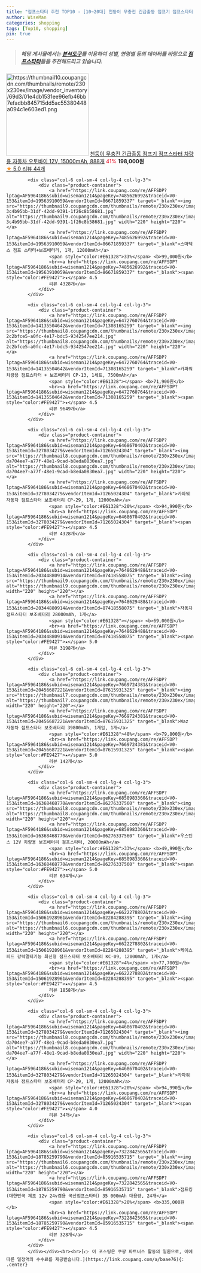 ```yaml
---
title: "점프스타터 추천 TOP10 - [10~20대] 천둥이 무충전 긴급출동 점프기 점프스타터 차량용 자동차 오토바이 12V, 15000mAh, 888개"
author: WiseMan
categories: shopping
tags: [Top10, shopping]
pin: true
---
```


> ##### 해당 게시물에서는 [**분석도구**](https://itemscout.io/)를 이용하여 **성별**, **연령별** 등의 데이터를 바탕으로 [**점프스타터**](https://link.coupang.com/a/baae76)들을 추천해드리고 있습니다.
<div class="container"><div class="row">
            <div class="col-6 col-sm-4 col-lg-4 col-lg-3">
                <div class="product-container">
                    <a href="https://link.coupang.com/re/AFFSDP?lptag=AF5964186&subid=wiseman1214&pageKey=7671595199&traceid=V0-153&itemId=20466917083&vendorItemId=87548338748" target="_blank"><img src="https://thumbnail10.coupangcdn.com/thumbnails/remote/230x230ex/image/vendor_inventory/69d3/01e4db1531ee96efb46bb7efadbb845715dd5ac55380448a094c1e603ed1.png" alt="https://thumbnail10.coupangcdn.com/thumbnails/remote/230x230ex/image/vendor_inventory/69d3/01e4db1531ee96efb46bb7efadbb845715dd5ac55380448a094c1e603ed1.png" width="220" height="220"></a>
                    <a href="https://link.coupang.com/re/AFFSDP?lptag=AF5964186&subid=wiseman1214&pageKey=7671595199&traceid=V0-153&itemId=20466917083&vendorItemId=87548338748" target="_blank">천둥이 무충전 긴급출동 점프기 점프스타터 차량용 자동차 오토바이 12V, 15000mAh, 888개</a>
                    <span style="color:#E61328">41%</span> <b>198,000원</b>
                    <br><a href="https://link.coupang.com/re/AFFSDP?lptag=AF5964186&subid=wiseman1214&pageKey=7671595199&traceid=V0-153&itemId=20466917083&vendorItemId=87548338748" target="_blank"><span style="color:#FE9427">★</span> 5.0
                    리뷰 44개</a>
                </div>
            </div>
            
            <div class="col-6 col-sm-4 col-lg-4 col-lg-3">
                <div class="product-container">
                    <a href="https://link.coupang.com/re/AFFSDP?lptag=AF5964186&subid=wiseman1214&pageKey=7485626992&traceid=V0-153&itemId=19563910059&vendorItemId=86671859337" target="_blank"><img src="https://thumbnail9.coupangcdn.com/thumbnails/remote/230x230ex/image/retail/images/5818141684041452-3c4b95bb-31df-42dd-9391-1f26c8b58681.jpg" alt="https://thumbnail9.coupangcdn.com/thumbnails/remote/230x230ex/image/retail/images/5818141684041452-3c4b95bb-31df-42dd-9391-1f26c8b58681.jpg" width="220" height="220"></a>
                    <a href="https://link.coupang.com/re/AFFSDP?lptag=AF5964186&subid=wiseman1214&pageKey=7485626992&traceid=V0-153&itemId=19563910059&vendorItemId=86671859337" target="_blank">스마텍스 점프 스타터+보조배터리, 1개, 12000mAh</a>
                    <span style="color:#E61328">33%</span> <b>99,000원</b>
                    <br><a href="https://link.coupang.com/re/AFFSDP?lptag=AF5964186&subid=wiseman1214&pageKey=7485626992&traceid=V0-153&itemId=19563910059&vendorItemId=86671859337" target="_blank"><span style="color:#FE9427">★</span> 4.5
                    리뷰 4328개</a>
                </div>
            </div>
            
            <div class="col-6 col-sm-4 col-lg-4 col-lg-3">
                <div class="product-container">
                    <a href="https://link.coupang.com/re/AFFSDP?lptag=AF5964186&subid=wiseman1214&pageKey=6472760764&traceid=V0-153&itemId=14135504642&vendorItemId=71308165259" target="_blank"><img src="https://thumbnail8.coupangcdn.com/thumbnails/remote/230x230ex/image/retail/images/4932364710722069-2c2bfce5-a0fc-4e17-bdc5-9342547ee214.jpg" alt="https://thumbnail8.coupangcdn.com/thumbnails/remote/230x230ex/image/retail/images/4932364710722069-2c2bfce5-a0fc-4e17-bdc5-9342547ee214.jpg" width="220" height="220"></a>
                    <a href="https://link.coupang.com/re/AFFSDP?lptag=AF5964186&subid=wiseman1214&pageKey=6472760764&traceid=V0-153&itemId=14135504642&vendorItemId=71308165259" target="_blank">카파워 차량용 점프스타터 + 보조배터리 CP-13, 1세트, 7500mAh</a>
                    <span style="color:#E61328"></span> <b>71,900원</b>
                    <br><a href="https://link.coupang.com/re/AFFSDP?lptag=AF5964186&subid=wiseman1214&pageKey=6472760764&traceid=V0-153&itemId=14135504642&vendorItemId=71308165259" target="_blank"><span style="color:#FE9427">★</span> 4.5
                    리뷰 9649개</a>
                </div>
            </div>
            
            <div class="col-6 col-sm-4 col-lg-4 col-lg-3">
                <div class="product-container">
                    <a href="https://link.coupang.com/re/AFFSDP?lptag=AF5964186&subid=wiseman1214&pageKey=6468670402&traceid=V0-153&itemId=3278034279&vendorItemId=71265024304" target="_blank"><img src="https://thumbnail8.coupangcdn.com/thumbnails/remote/230x230ex/image/retail/images/4442714302882373-da704ee7-a77f-48e1-9cad-b8eda0830ea7.jpg" alt="https://thumbnail8.coupangcdn.com/thumbnails/remote/230x230ex/image/retail/images/4442714302882373-da704ee7-a77f-48e1-9cad-b8eda0830ea7.jpg" width="220" height="220"></a>
                    <a href="https://link.coupang.com/re/AFFSDP?lptag=AF5964186&subid=wiseman1214&pageKey=6468670402&traceid=V0-153&itemId=3278034279&vendorItemId=71265024304" target="_blank">카파워 자동차 점프스타터 보조배터리 CP-29, 1개, 12000mAh</a>
                    <span style="color:#E61328">20%</span> <b>94,990원</b>
                    <br><a href="https://link.coupang.com/re/AFFSDP?lptag=AF5964186&subid=wiseman1214&pageKey=6468670402&traceid=V0-153&itemId=3278034279&vendorItemId=71265024304" target="_blank"><span style="color:#FE9427">★</span> 4.5
                    리뷰 4328개</a>
                </div>
            </div>
            
            <div class="col-6 col-sm-4 col-lg-4 col-lg-3">
                <div class="product-container">
                    <a href="https://link.coupang.com/re/AFFSDP?lptag=AF5964186&subid=wiseman1214&pageKey=7648629488&traceid=V0-153&itemId=20344880914&vendorItemId=87418558075" target="_blank"><img src="https://thumbnail9.coupangcdn.com/thumbnails/remote/230x230ex/image/vendor_inventory/dc38/2c7533182941cdfed4c21506864a218e60e3678541a86d5a18afc8395294.jpg" alt="https://thumbnail9.coupangcdn.com/thumbnails/remote/230x230ex/image/vendor_inventory/dc38/2c7533182941cdfed4c21506864a218e60e3678541a86d5a18afc8395294.jpg" width="220" height="220"></a>
                    <a href="https://link.coupang.com/re/AFFSDP?lptag=AF5964186&subid=wiseman1214&pageKey=7648629488&traceid=V0-153&itemId=20344880914&vendorItemId=87418558075" target="_blank">자동차 점프스타터 보조배터리 28000mAh, 1개</a>
                    <span style="color:#E61328"></span> <b>69,000원</b>
                    <br><a href="https://link.coupang.com/re/AFFSDP?lptag=AF5964186&subid=wiseman1214&pageKey=7648629488&traceid=V0-153&itemId=20344880914&vendorItemId=87418558075" target="_blank"><span style="color:#FE9427">★</span> 5.0
                    리뷰 3198개</a>
                </div>
            </div>
            
            <div class="col-6 col-sm-4 col-lg-4 col-lg-3">
                <div class="product-container">
                    <a href="https://link.coupang.com/re/AFFSDP?lptag=AF5964186&subid=wiseman1214&pageKey=7669724381&traceid=V0-153&itemId=20456687221&vendorItemId=87615931325" target="_blank"><img src="https://thumbnail7.coupangcdn.com/thumbnails/remote/230x230ex/image/vendor_inventory/da7b/46dc2e22f9d23b1a95abafc7cbdeb45b93e33854e72fce4d631c8faa7a28.jpg" alt="https://thumbnail7.coupangcdn.com/thumbnails/remote/230x230ex/image/vendor_inventory/da7b/46dc2e22f9d23b1a95abafc7cbdeb45b93e33854e72fce4d631c8faa7a28.jpg" width="220" height="220"></a>
                    <a href="https://link.coupang.com/re/AFFSDP?lptag=AF5964186&subid=wiseman1214&pageKey=7669724381&traceid=V0-153&itemId=20456687221&vendorItemId=87615931325" target="_blank">Waz 자동차 점프스타터 보조배터리 39800mAh, 1개입, 1개</a>
                    <span style="color:#E61328">48%</span> <b>79,800원</b>
                    <br><a href="https://link.coupang.com/re/AFFSDP?lptag=AF5964186&subid=wiseman1214&pageKey=7669724381&traceid=V0-153&itemId=20456687221&vendorItemId=87615931325" target="_blank"><span style="color:#FE9427">★</span> 5.0
                    리뷰 142개</a>
                </div>
            </div>
            
            <div class="col-6 col-sm-4 col-lg-4 col-lg-3">
                <div class="product-container">
                    <a href="https://link.coupang.com/re/AFFSDP?lptag=AF5964186&subid=wiseman1214&pageKey=6858983360&traceid=V0-153&itemId=16368468770&vendorItemId=86276337560" target="_blank"><img src="https://thumbnail8.coupangcdn.com/thumbnails/remote/230x230ex/image/vendor_inventory/3f1c/5df9a8ebccd6e0631717a75c11f03b316db9b08cc0d0333c903145fe6a69.png" alt="https://thumbnail8.coupangcdn.com/thumbnails/remote/230x230ex/image/vendor_inventory/3f1c/5df9a8ebccd6e0631717a75c11f03b316db9b08cc0d0333c903145fe6a69.png" width="220" height="220"></a>
                    <a href="https://link.coupang.com/re/AFFSDP?lptag=AF5964186&subid=wiseman1214&pageKey=6858983360&traceid=V0-153&itemId=16368468770&vendorItemId=86276337560" target="_blank">우스틴스 12V 차량용 보조배터리 점프스타터, 20000mAh</a>
                    <span style="color:#E61328">33%</span> <b>49,990원</b>
                    <br><a href="https://link.coupang.com/re/AFFSDP?lptag=AF5964186&subid=wiseman1214&pageKey=6858983360&traceid=V0-153&itemId=16368468770&vendorItemId=86276337560" target="_blank"><span style="color:#FE9427">★</span> 5.0
                    리뷰 634개</a>
                </div>
            </div>
            
            <div class="col-6 col-sm-4 col-lg-4 col-lg-3">
                <div class="product-container">
                    <a href="https://link.coupang.com/re/AFFSDP?lptag=AF5964186&subid=wiseman1214&pageKey=6622278802&traceid=V0-153&itemId=15061928961&vendorItemId=82284288395" target="_blank"><img src="https://thumbnail6.coupangcdn.com/thumbnails/remote/230x230ex/image/rs_quotation_api/c5dyzijz/0a418dfda8e8458e8b9ac85a0c927746.jpg" alt="https://thumbnail6.coupangcdn.com/thumbnails/remote/230x230ex/image/rs_quotation_api/c5dyzijz/0a418dfda8e8458e8b9ac85a0c927746.jpg" width="220" height="220"></a>
                    <a href="https://link.coupang.com/re/AFFSDP?lptag=AF5964186&subid=wiseman1214&pageKey=6622278802&traceid=V0-153&itemId=15061928961&vendorItemId=82284288395" target="_blank">케이스피드 강력멀티기능 최신형 점프스타터 보조배터리 KC-09, 12000mAh, 1개</a>
                    <span style="color:#E61328">4%</span> <b>77,700원</b>
                    <br><a href="https://link.coupang.com/re/AFFSDP?lptag=AF5964186&subid=wiseman1214&pageKey=6622278802&traceid=V0-153&itemId=15061928961&vendorItemId=82284288395" target="_blank"><span style="color:#FE9427">★</span> 4.5
                    리뷰 1858개</a>
                </div>
            </div>
            
            <div class="col-6 col-sm-4 col-lg-4 col-lg-3">
                <div class="product-container">
                    <a href="https://link.coupang.com/re/AFFSDP?lptag=AF5964186&subid=wiseman1214&pageKey=6468670402&traceid=V0-153&itemId=3278034279&vendorItemId=71265024304" target="_blank"><img src="https://thumbnail8.coupangcdn.com/thumbnails/remote/230x230ex/image/retail/images/4442714302882373-da704ee7-a77f-48e1-9cad-b8eda0830ea7.jpg" alt="https://thumbnail8.coupangcdn.com/thumbnails/remote/230x230ex/image/retail/images/4442714302882373-da704ee7-a77f-48e1-9cad-b8eda0830ea7.jpg" width="220" height="220"></a>
                    <a href="https://link.coupang.com/re/AFFSDP?lptag=AF5964186&subid=wiseman1214&pageKey=6468670402&traceid=V0-153&itemId=3278034279&vendorItemId=71265024304" target="_blank">카파워 자동차 점프스타터 보조배터리 CP-29, 1개, 12000mAh</a>
                    <span style="color:#E61328">20%</span> <b>94,990원</b>
                    <br><a href="https://link.coupang.com/re/AFFSDP?lptag=AF5964186&subid=wiseman1214&pageKey=6468670402&traceid=V0-153&itemId=3278034279&vendorItemId=71265024304" target="_blank"><span style="color:#FE9427">★</span> 4.0
                    리뷰 34개</a>
                </div>
            </div>
            
            <div class="col-6 col-sm-4 col-lg-4 col-lg-3">
                <div class="product-container">
                    <a href="https://link.coupang.com/re/AFFSDP?lptag=AF5964186&subid=wiseman1214&pageKey=7322842565&traceid=V0-153&itemId=18785259790&vendorItemId=85916535715" target="_blank"><img src="https://thumbnail6.coupangcdn.com/thumbnails/remote/230x230ex/image/vendor_inventory/c7fa/2deed511ca0b8f6107e9ac5892153ee1db1755d7b115a19117c217fee520.png" alt="https://thumbnail6.coupangcdn.com/thumbnails/remote/230x230ex/image/vendor_inventory/c7fa/2deed511ca0b8f6107e9ac5892153ee1db1755d7b115a19117c217fee520.png" width="220" height="220"></a>
                    <a href="https://link.coupang.com/re/AFFSDP?lptag=AF5964186&subid=wiseman1214&pageKey=7322842565&traceid=V0-153&itemId=18785259790&vendorItemId=85916535715" target="_blank">점프킹(대한민국 제조 12v 24v겸용 국산점프스타터) 35 000mAh 대용량, 24개</a>
                    <span style="color:#E61328">20%</span> <b>335,000원</b>
                    <br><a href="https://link.coupang.com/re/AFFSDP?lptag=AF5964186&subid=wiseman1214&pageKey=7322842565&traceid=V0-153&itemId=18785259790&vendorItemId=85916535715" target="_blank"><span style="color:#FE9427">★</span> 4.5
                    리뷰 328개</a>
                </div>
            </div>
            </div></div><br><br>[👉 이 포스팅은 쿠팡 파트너스 활동의 일환으로, 이에 따른 일정액의 수수료를 제공받습니다.](https://link.coupang.com/a/baae76){: .center}